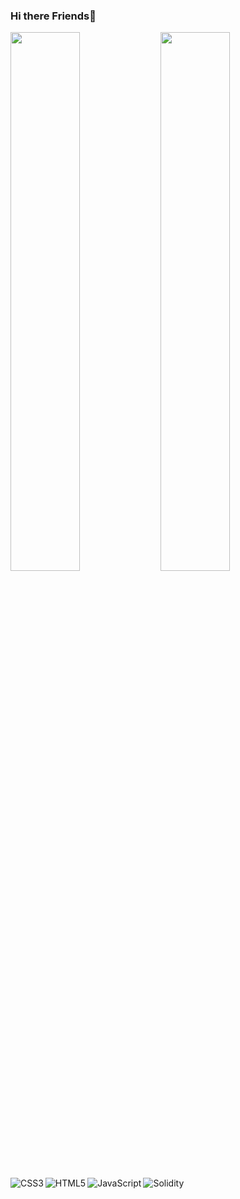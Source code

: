 ### Hi there Friends👋

<img align="left" width="47%" src="https://github-readme-stats.vercel.app/api?username=Lawrencmagnate&show_icons=true&theme=radical"/>

<img align="left" width="47%" src="https://github-readme-stats.vercel.app/api/top-langs/?username=Lawrencmagnat&layout=compact"/>

<img align="left" alt="CSS3"  src="https://img.shields.io/badge/css3-%231572B6.svg?style=for-the-badge&logo=css3&logoColor=white"/>
<img align="left"  alt="HTML5" src="https://img.shields.io/badge/html5-%23E34F26.svg?style=for-the-badge&logo=html5&logoColor=white"/>
<img align="left" alt="JavaScript"  src="https://img.shields.io/badge/javascript-%23323330.svg?style=for-the-badge&logo=javascript&logoColor=%23F7DF1E"/>
<img align="left" alt="Solidity" src="https://img.shields.io/badge/Solidity-%23363636.svg?style=for-the-badge&logo=solidity&logoColor=white"/>


